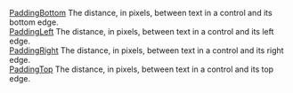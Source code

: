 [PaddingBottom](filename.md) The distance, in pixels, between text in a control and its bottom edge.<br>
[PaddingLeft](filename.md) The distance, in pixels, between text in a control and its left edge.<br>
[PaddingRight](filename.md) The distance, in pixels, between text in a control and its right edge.<br>
[PaddingTop](filename.md) The distance, in pixels, between text in a control and its top edge.
